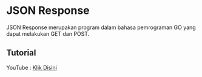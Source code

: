 # JSON Response
JSON Response merupakan program dalam bahasa pemrograman GO yang dapat melakukan GET dan POST.

## Tutorial

YouTube : [Klik Disini](https://youtu.be/-LvDYUDzshc)
